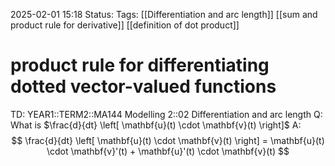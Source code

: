 2025-02-01 15:18
Status: 
Tags: [[Differentiation and arc length]] [[sum and product rule for derivative]] [[definition of dot product]]
# product rule for differentiating dotted vector-valued functions

TD: YEAR1::TERM2::MA144 Modelling 2::02 Differentiation and arc length
Q: What is $\frac{d}{dt} \left[ \mathbf{u}(t) \cdot \mathbf{v}(t) \right]$
A: $$
\frac{d}{dt} \left[ \mathbf{u}(t) \cdot \mathbf{v}(t) \right] =  \mathbf{u}(t) \cdot \mathbf{v}'(t) + \mathbf{u}'(t) \cdot \mathbf{v}(t)
$$
<!--ID: 1738423227644-->

